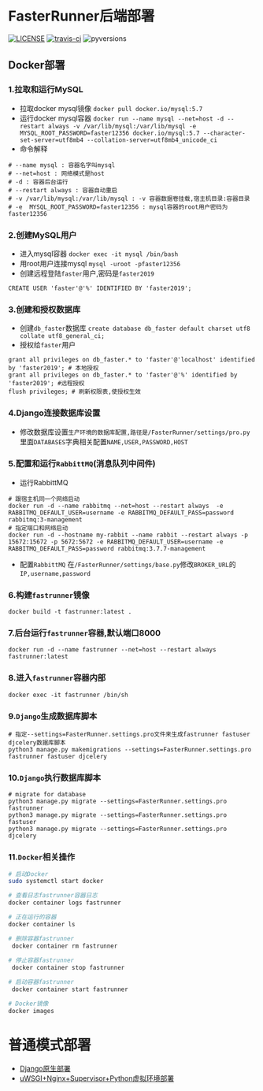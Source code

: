 # FasterRunner后端部署

[![LICENSE](https://img.shields.io/github/license/HttpRunner/FasterRunner.svg)](https://github.com/HttpRunner/FasterRunner/blob/master/LICENSE) [![travis-ci](https://travis-ci.org/HttpRunner/FasterRunner.svg?branch=master)](https://travis-ci.org/HttpRunner/FasterRunner) ![pyversions](https://img.shields.io/pypi/pyversions/Django.svg)


## Docker部署 
### 1.拉取和运行MySQL
- 拉取docker mysql镜像 `docker pull docker.io/mysql:5.7 `
- 运行docker mysql容器
`docker run --name mysql --net=host -d --restart always -v /var/lib/mysql:/var/lib/mysql -e  MYSQL_ROOT_PASSWORD=faster12356 docker.io/mysql:5.7 --character-set-server=utf8mb4 --collation-server=utf8mb4_unicode_ci`
- 命令解释
```
# --name mysql : 容器名字叫mysql
# --net=host : 网络模式是host
# -d : 容器后台运行
# --restart always : 容器自动重启
# -v /var/lib/mysql:/var/lib/mysql : -v 容器数据卷挂载,宿主机目录:容器目录
# -e  MYSQL_ROOT_PASSWORD=faster12356 : mysql容器的root用户密码为faster12356
```
### 2.创建MySQL用户
- 进入mysql容器 `docker exec -it mysql /bin/bash`
- 用root用户连接mysql `mysql -uroot -pfaster12356`
- 创建远程登陆`faster`用户,密码是`faster2019` 
```
CREATE USER 'faster'@'%' IDENTIFIED BY 'faster2019';
```
### 3.创建和授权数据库
- 创建`db_faster`数据库
`create database db_faster default charset utf8 collate utf8_general_ci;` 
- 授权给`faster`用户
```
grant all privileges on db_faster.* to 'faster'@'localhost' identified by 'faster2019'; # 本地授权
grant all privileges on db_faster.* to 'faster'@'%' identified by 'faster2019'; #远程授权
flush privileges; # 刷新权限表,使授权生效
```
### 4.Django连接数据库设置
- 修改数据库设置`生产环境的数据库配置,路径是/FasterRunner/settings/pro.py`里面`DATABASES`字典相关配置`NAME,USER,PASSWORD,HOST`

### 5.配置和运行`RabbittMQ`(消息队列中间件)
- 运行RabbittMQ
```
# 跟宿主机同一个网络启动
docker run -d --name rabbitmq --net=host --restart always  -e RABBITMQ_DEFAULT_USER=username -e RABBITMQ_DEFAULT_PASS=password rabbitmq:3-management
# 指定端口和网络启动
docker run -d --hostname my-rabbit --name rabbit --restart always -p 15672:15672 -p 5672:5672 -e RABBITMQ_DEFAULT_USER=username -e RABBITMQ_DEFAULT_PASS=password rabbitmq:3.7.7-management
```
- 配置`RabbittMQ`
在`/FasterRunner/settings/base.py`修改`BROKER_URL`的`IP,username,password`

### 6.构建`fastrunner`镜像
`docker build -t fastrunner:latest .`

### 7.后台运行`fastrunner`容器,默认端口8000
`docker run -d --name fastrunner --net=host --restart always fastrunner:latest`

### 8.进入`fastrunner`容器内部
`docker exec -it fastrunner /bin/sh`

### 9.`Django`生成数据库脚本
```
# 指定--settings=FasterRunner.settings.pro文件来生成fastrunner fastuser djcelery数据库脚本
python3 manage.py makemigrations --settings=FasterRunner.settings.pro fastrunner fastuser djcelery
```

### 10.`Django`执行数据库脚本
```
# migrate for database
python3 manage.py migrate --settings=FasterRunner.settings.pro fastrunner
python3 manage.py migrate --settings=FasterRunner.settings.pro fastuser
python3 manage.py migrate --settings=FasterRunner.settings.pro djcelery
```
### 11.`Docker`相关操作
```bash
# 启动Docker
sudo systemctl start docker

# 查看日志fastrunner容器日志
docker container logs fastrunner

# 正在运行的容器
docker container ls

# 删除容器fastrunner
 docker container rm fastrunner
 
# 停止容器fastrunner
 docker container stop fastrunner

# 启动容器fastrunner
 docker container start fastrunner 

# Docker镜像
docker images

```


# 普通模式部署
- [Django原生部署](https://www.jianshu.com/p/e26ccc21ddf2)
- [uWSGI+Nginx+Supervisor+Python虚拟环境部署](https://www.jianshu.com/p/577a966b0998)